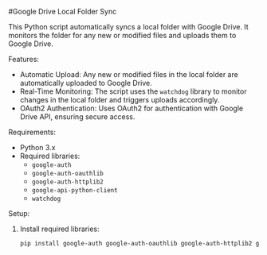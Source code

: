 #Google Drive Local Folder Sync

This Python script automatically syncs a local folder with Google Drive. It monitors the folder for any new or modified files and uploads them to Google Drive.

Features:
- Automatic Upload: Any new or modified files in the local folder are automatically uploaded to Google Drive.
- Real-Time Monitoring: The script uses the `watchdog` library to monitor changes in the local folder and triggers uploads accordingly.
- OAuth2 Authentication: Uses OAuth2 for authentication with Google Drive API, ensuring secure access.

Requirements:
- Python 3.x
- Required libraries:
  - `google-auth`
  - `google-auth-oauthlib`
  - `google-auth-httplib2`
  - `google-api-python-client`
  - `watchdog`

Setup:
1. Install required libraries:
   ```bash
   pip install google-auth google-auth-oauthlib google-auth-httplib2 google-api-python-client watchdog
